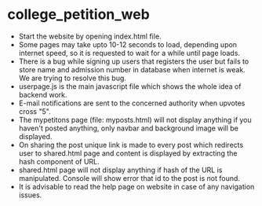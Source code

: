 # college_petition_web

* Start the website by opening index.html file.
* Some pages may take upto 10-12 seconds to load, depending upon internet speed, so it is requested to wait for a while until page loads.
* There is a bug while signing up users that registers the user but fails to store name and admission number in database when internet is weak. We are trying to resolve this bug. 
* userpage.js is the main javascript file which shows the whole idea of backend work.
* E-mail notifications are sent to the concerned authority when upvotes cross "5".
* The mypetitons page (file: myposts.html) will not display anything if you haven't posted anything, only navbar and background image will be displayed.
* On sharing the post unique link is made to every post which redirects user to shared.html page and content is displayed by extracting the hash component of URL.
* shared.html page will not display anything if hash of the URL is manipulated. Console will show error that id to the post is not found.
* It is advisable to read the help page on website in case of any navigation issues.


